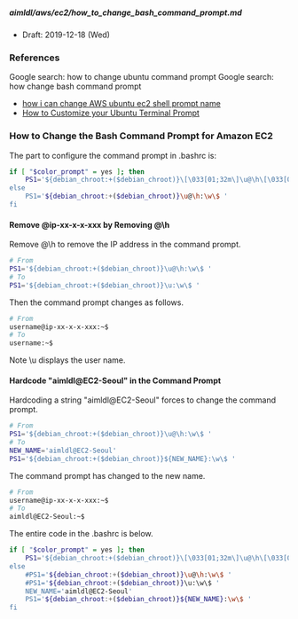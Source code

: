 ##### aimldl/aws/ec2/how_to_change_bash_command_prompt.md
* Draft: 2019-12-18 (Wed)

### References
Google search: how to change ubuntu command prompt
Google search: how change bash command prompt

* [how i can change AWS ubuntu ec2 shell prompt name](https://serverfault.com/questions/772111/how-i-can-change-aws-ubuntu-ec2-shell-prompt-name)
* [How to Customize your Ubuntu Terminal Prompt](https://vitux.com/how-to-customize-ubuntu-bash-prompt/)

### How to Change the Bash Command Prompt for Amazon EC2

The part to configure the command prompt in .bashrc is:
```bash
if [ "$color_prompt" = yes ]; then
    PS1='${debian_chroot:+($debian_chroot)}\[\033[01;32m\]\u@\h\[\033[00m\]:\[\033[01;34m\]\w\[\033[00m\$
else
    PS1='${debian_chroot:+($debian_chroot)}\u@\h:\w\$ '
fi
```
#### Remove @ip-xx-x-x-xxx by Removing @\h
Remove @\h to remove the IP address in the command prompt.
```bash
# From
PS1='${debian_chroot:+($debian_chroot)}\u@\h:\w\$ '
# To
PS1='${debian_chroot:+($debian_chroot)}\u:\w\$ '
```
Then the command prompt changes as follows.
```bash
# From
username@ip-xx-x-x-xxx:~$
# To
username:~$
```
Note \u displays the user name.

#### Hardcode "aimldl@EC2-Seoul" in the Command Prompt
Hardcoding a string "aimldl@EC2-Seoul" forces to change the command prompt.
```bash
# From
PS1='${debian_chroot:+($debian_chroot)}\u@\h:\w\$ '
# To
NEW_NAME='aimldl@EC2-Seoul'
PS1='${debian_chroot:+($debian_chroot)}${NEW_NAME}:\w\$ '
```
The command prompt has changed to the new name.
```bash
# From
username@ip-xx-x-x-xxx:~$
# To
aimldl@EC2-Seoul:~$
```
The entire code in the .bashrc is below.
```bash
if [ "$color_prompt" = yes ]; then
    PS1='${debian_chroot:+($debian_chroot)}\[\033[01;32m\]\u@\h\[\033[00m\]:\[\033[01;34m\]\w\[\033[00m\$
else
    #PS1='${debian_chroot:+($debian_chroot)}\u@\h:\w\$ '
    #PS1='${debian_chroot:+($debian_chroot)}\u:\w\$ '
    NEW_NAME='aimldl@EC2-Seoul'
    PS1='${debian_chroot:+($debian_chroot)}${NEW_NAME}:\w\$ '
fi
```
